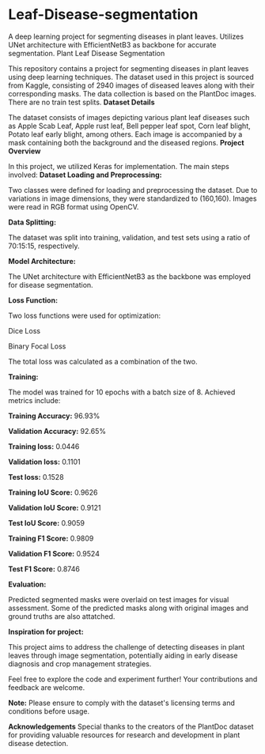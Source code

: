 # Leaf-Disease-segmentation
A deep learning project for segmenting diseases in plant leaves. Utilizes UNet architecture with EfficientNetB3 as backbone for accurate segmentation.
Plant Leaf Disease Segmentation

This repository contains a project for segmenting diseases in plant leaves using deep learning techniques. The dataset used in this project is sourced from Kaggle, consisting of 2940 images of diseased leaves along with their corresponding masks. The data collection is based on the PlantDoc images. There are no train test splits.
**Dataset Details**

The dataset consists of images depicting various plant leaf diseases such as Apple Scab Leaf, Apple rust leaf, Bell pepper leaf spot, Corn leaf blight, Potato leaf early blight, among others. Each image is accompanied by a mask containing both the background and the diseased regions.
**Project Overview**

In this project, we utilized Keras for implementation. The main steps involved:
**Dataset Loading and Preprocessing:** 

Two classes were defined for loading and preprocessing the dataset. Due to variations in image dimensions, they were standardized to (160,160). Images were read in RGB format using OpenCV.

**Data Splitting:** 

The dataset was split into training, validation, and test sets using a ratio of 70:15:15, respectively.

**Model Architecture:** 

The UNet architecture with EfficientNetB3 as the backbone was employed for disease segmentation.

**Loss Function:** 

Two loss functions were used for optimization:

Dice Loss

Binary Focal Loss

The total loss was calculated as a combination of the two.

**Training:** 

The model was trained for 10 epochs with a batch size of 8. Achieved metrics include:

**Training Accuracy:** 96.93%

**Validation Accuracy:** 92.65%

**Training loss:** 0.0446

**Validation loss:** 0.1101

**Test loss:** 0.1528

**Training IoU Score:** 0.9626

**Validation IoU Score:** 0.9121

**Test IoU Score:** 0.9059

**Training F1 Score:** 0.9809

**Validation F1 Score:** 0.9524

**Test F1 Score:** 0.8746

**Evaluation:**

Predicted segmented masks were overlaid on test images for visual assessment. Some of the predicted masks along with original images and ground truths are also attatched.

**Inspiration for project:**

This project aims to address the challenge of detecting diseases in plant leaves through image segmentation, potentially aiding in early disease diagnosis and crop management strategies.

Feel free to explore the code and experiment further! Your contributions and feedback are welcome.

**Note:** Please ensure to comply with the dataset's licensing terms and conditions before usage.

**Acknowledgements**
Special thanks to the creators of the PlantDoc dataset for providing valuable resources for research and development in plant disease detection.


